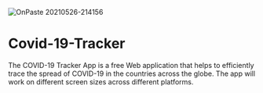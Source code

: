 ![OnPaste 20210526-214156](https://user-images.githubusercontent.com/42551738/120103179-076aca80-c16c-11eb-89af-44572a9a6330.png)
# Covid-19-Tracker
The COVID-19 Tracker App is a free Web application that helps to efficiently trace the spread of COVID-19 in the countries across the globe. The app will work on different screen sizes across different platforms.
